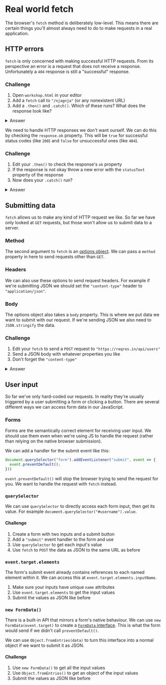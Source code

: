 # Real world fetch

The browser's `fetch` method is deliberately low-level. This means there are certain things you'll almost always need to do to make requests in a real application.

## HTTP errors

`fetch` is only concerned with making successful HTTP requests. From its perspective an error is a request that does not receive a response. Unfortunately a `404` response is still a "successful" response.

### Challenge

1. Open `workshop.html` in your editor
1. Add a `fetch` call to `"/njagnja"` (or any nonexistent URL)
1. Add a `.then()` and `.catch()`. Which of these runs? What does the response look like?

<details>
<summary>Answer</summary>

```js
fetch("/njagnja")
  .then(console.log)
  .catch(console.error);

// .then() runs and logs the response object
// { ok: false, status: 404, statusText: "Not Found" ...}
```

</details>

We need to handle HTTP responses we don't want ourself. We can do this by checking the `response.ok` property. This will be `true` for successful status codes (like `200`) and `false` for unsuccessful ones (like `404`).

### Challenge

1. Edit your `.then()` to check the response's `ok` property
1. If the response is not okay throw a new error with the `statusText` property of the response
1. Now does your `.catch()` run?

<details>
<summary>Answer</summary>

```js
fetch("/njagnja")
  .then(response => {
    if (!response.ok) throw new Error(response.statusText);
    console.log(response);
  })
  .catch(console.error);

// .then() runs and sees its a 404
// it throws a new error with the "Not Found" text
// the catch will catch the error and log "Not Found"
```

</details>

## Submitting data

`fetch` allows us to make any kind of HTTP request we like. So far we have only looked at `GET` requests, but those won't allow us to submit data to a server.

### Method

The second argument to `fetch` is an [options object](https://developer.mozilla.org/en-US/docs/Web/API/WindowOrWorkerGlobalScope/fetch#Parameters). We can pass a `method` property in here to send requests other than `GET`.

### Headers

We can also use these options to send request headers. For example if we're submitting JSON we should set the `"content-type"` header to `"application/json"`.

### Body

The options object also takes a `body` property. This is where we put data we want to submit with our request. If we're sending JSON we also need to `JSON.stringify` the data.

### Challenge

1. Edit your `fetch` to send a `POST` request to `"https://reqres.in/api/users"`
1. Send a JSON body with whatever properties you like
1. Don't forget the `"content-type"`

<details>
<summary>Answer</summary>

```js
const data = { test: "hello" };

fetch("https://jsonplaceholder.typicode.com/posts", {
  method: "POST",
  body: JSON.stringify(data),
  headers: { "content-type": "application/json" },
})
  .then(response => {
    if (!response.ok) throw new Error(response.statusText);
    return response.json();
  })
  .then(json => console.log(json))
  .catch(error => console.error(error));

// should log: { test: "hello", id: 101 }
```

</details>

## User input

So far we've only hard-coded our requests. In reality they're usually triggered by a user submitting a form or clicking a button. There are several different ways we can access form data in our JavaScript.

### Forms

Forms are the semantically correct element for receiving user input. We should use them even when we're using JS to handle the request (rather than relying on the native browser submission).

We can add a handler for the submit event like this:

```js
document.querySelector("form").addEventListener("submit", event => {
  event.preventDefault();
}))
```

`event.preventDefault()` will stop the browser trying to send the request for you. We want to handle the request with `fetch` instead.

### `querySelector`

We can use `querySelector` to directly access each form input, then get its value. For example `document.querySelector("#username").value`.

#### Challenge

1. Create a form with two inputs and a submit button
1. Add a `"submit"` event handler to the form and use
1. Use `querySelector` to get each input's value
1. Use `fetch` to `POST` the data as JSON to the same URL as before

### `event.target.elements`

The form's submit event already contains references to each named element within it. We can access this at `event.target.elements.inputName`.

1. Make sure your inputs have unique `name` attributes
1. Use `event.target.elements` to get the input values
1. Submit the values as JSON like before

### `new FormData()`

There is a built-in API that mirrors a form's native behaviour. We can use `new FormData(event.target)` to create a [`FormData` interface](https://developer.mozilla.org/en-US/docs/Web/API/FormData). This is what the form would send if we didn't call `preventDefault()`.

We can use `Object.fromEntries(data)` to turn this interface into a normal object if we want to submit it as JSON.

#### Challenge

1. Use `new FormData()` to get all the input values
1. Use `Object.fromEntries()` to get an object of the input values
1. Submit the values as JSON like before
